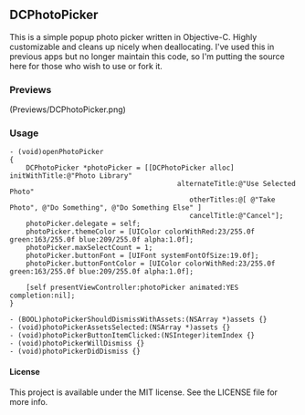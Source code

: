 ## DCPhotoPicker

This is a simple popup photo picker written in Objective-C.  Highly customizable and cleans up nicely when deallocating.  I've used this in previous apps but no longer maintain this code, so I'm putting the source here for those who wish to use or fork it.

### Previews

(Previews/DCPhotoPicker.png)

### Usage

```objc
- (void)openPhotoPicker
{
    DCPhotoPicker *photoPicker = [[DCPhotoPicker alloc] initWithTitle:@"Photo Library"
                                         alternateTitle:@"Use Selected Photo"
                                            otherTitles:@[ @"Take Photo", @"Do Something", @"Do Something Else" ]
                                            cancelTitle:@"Cancel"];
    photoPicker.delegate = self;
    photoPicker.themeColor = [UIColor colorWithRed:23/255.0f green:163/255.0f blue:209/255.0f alpha:1.0f];
    photoPicker.maxSelectCount = 1;
    photoPicker.buttonFont = [UIFont systemFontOfSize:19.0f];
    photoPicker.buttonFontColor = [UIColor colorWithRed:23/255.0f green:163/255.0f blue:209/255.0f alpha:1.0f];

    [self presentViewController:photoPicker animated:YES completion:nil];
}
```

```objc
- (BOOL)photoPickerShouldDismissWithAssets:(NSArray *)assets {}
- (void)photoPickerAssetsSelected:(NSArray *)assets {}
- (void)photoPickerButtonItemClicked:(NSInteger)itemIndex {}
- (void)photoPickerWillDismiss {}
- (void)photoPickerDidDismiss {}
```

#### License

This project is available under the MIT license. See the LICENSE file for more info.
